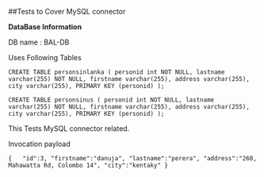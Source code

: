 ##Tests to Cover MySQL connector

**DataBase Information**

DB name : BAL-DB

Uses Following Tables

`CREATE TABLE personsinlanka (
    personid int NOT NULL,
    lastname varchar(255) NOT NULL,
    firstname varchar(255),
    address varchar(255),
    city varchar(255),
    PRIMARY KEY (personid)
);`

`CREATE TABLE personsinus (
    personid int NOT NULL,
    lastname varchar(255) NOT NULL,
    firstname varchar(255),
    address varchar(255),
    city varchar(255),
    PRIMARY KEY (personid)
);`


This Tests MySQL connector related.

Invocation payload


`{  
   "id":3,
   "firstname":"danuja",
   "lastname":"perera",
   "address":"260, Mahawatta Rd, Colombo 14",
   "city":"kentaky"
}`